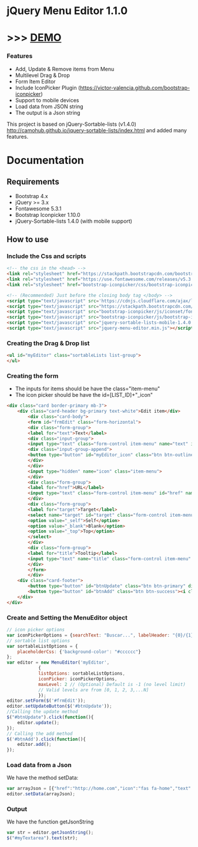 # jQuery Menu Editor 1.1.0
# >>> [DEMO](https://davicotico.github.io/jQuery-Menu-Editor/)
### Features
* Add, Update & Remove items from Menu
* Multilevel Drag & Drop
* Form Item Editor
* Include IconPicker Plugin (https://victor-valencia.github.com/bootstrap-iconpicker)
* Support to mobile devices
* Load data from JSON string 
* The output is a Json string

This project is based on jQuery-Sortable-lists (v1.4.0) http://camohub.github.io/jquery-sortable-lists/index.html and added many features.

# Documentation

## Requirements
* Bootstrap 4.x
* jQuery >= 3.x
* Fontawesome 5.3.1
* Bootstrap Iconpicker 1.10.0
* jQuery-Sortable-lists 1.4.0 (with mobile support)

## How to use
### Include the Css and scripts
```html
<!-- the css in the <head> -->
<link rel="stylesheet" href="https://stackpath.bootstrapcdn.com/bootstrap/4.1.3/css/bootstrap.min.css"/>
<link rel="stylesheet" href="https://use.fontawesome.com/releases/v5.3.1/css/all.css"/>
<link rel="stylesheet" href="bootstrap-iconpicker/css/bootstrap-iconpicker.min.css">

<!-- (Recommended) Just before the closing body tag </body> -->
<script type="text/javascript" src='https://cdnjs.cloudflare.com/ajax/libs/jquery/3.1.1/jquery.min.js'></script>
<script type="text/javascript" src="https://stackpath.bootstrapcdn.com/bootstrap/4.1.3/js/bootstrap.bundle.min.js"></script>
<script type="text/javascript" src="bootstrap-iconpicker/js/iconset/fontawesome5-3-1.min.js"></script>
<script type="text/javascript" src="bootstrap-iconpicker/js/bootstrap-iconpicker.min.js"></script>
<script type="text/javascript" src="jquery-sortable-lists-mobile-1.4.0.js"></script>
<script type="text/javascript" src="jquery-menu-editor.min.js"></script>
```

### Creating the Drag & Drop list
```html
<ul id="myEditor" class="sortableLists list-group">
</ul>
```
### Creating the form
* The inputs for items should be have the class="item-menu"
* The icon picker should be have the id=[LIST_ID]+"_icon"
```html
<div class="card border-primary mb-3">
    <div class="card-header bg-primary text-white">Edit item</div>
        <div class="card-body">
        <form id="frmEdit" class="form-horizontal">
        <div class="form-group">
        <label for="text">Text</label>
        <div class="input-group">
        <input type="text" class="form-control item-menu" name="text" id="text" placeholder="Text">
        <div class="input-group-append">
        <button type="button" id="myEditor_icon" class="btn btn-outline-secondary"></button>
        </div>
        </div>
        <input type="hidden" name="icon" class="item-menu">
        </div>
        <div class="form-group">
        <label for="href">URL</label>
        <input type="text" class="form-control item-menu" id="href" name="href" placeholder="URL">
        </div>
        <div class="form-group">
        <label for="target">Target</label>
        <select name="target" id="target" class="form-control item-menu">
        <option value="_self">Self</option>
        <option value="_blank">Blank</option>
        <option value="_top">Top</option>
        </select>
        </div>
        <div class="form-group">
        <label for="title">Tooltip</label>
        <input type="text" name="title" class="form-control item-menu" id="title" placeholder="Tooltip">
        </div>
        </form>
        </div>
    <div class="card-footer">
        <button type="button" id="btnUpdate" class="btn btn-primary" disabled><i class="fas fa-sync-alt"></i> Update</button>
        <button type="button" id="btnAdd" class="btn btn-success"><i class="fas fa-plus"></i> Add</button>
    </div>
</div>
```

### Create and Setting the MenuEditor object
```javascript
// icon picker options
var iconPickerOptions = {searchText: "Buscar...", labelHeader: "{0}/{1}"};
// sortable list options
var sortableListOptions = {
    placeholderCss: {'background-color': "#cccccc"}
};
var editor = new MenuEditor('myEditor', 
            { 
            listOptions: sortableListOptions, 
            iconPicker: iconPickerOptions,
            maxLevel: 2 // (Optional) Default is -1 (no level limit)
            // Valid levels are from [0, 1, 2, 3,...N]
            });
editor.setForm($('#frmEdit'));
editor.setUpdateButton($('#btnUpdate'));
//Calling the update method
$("#btnUpdate").click(function(){
    editor.update();
});
// Calling the add method
$('#btnAdd').click(function(){
    editor.add();
});
```

### Load data from a Json
We have the method setData:
```javascript
var arrayJson = [{"href":"http://home.com","icon":"fas fa-home","text":"Home", "target": "_top", "title": "My Home"},{"icon":"fas fa-chart-bar","text":"Opcion2"},{"icon":"fas fa-bell","text":"Opcion3"},{"icon":"fas fa-crop","text":"Opcion4"},{"icon":"fas fa-flask","text":"Opcion5"},{"icon":"fas fa-map-marker","text":"Opcion6"},{"icon":"fas fa-search","text":"Opcion7","children":[{"icon":"fas fa-plug","text":"Opcion7-1","children":[{"icon":"fas fa-filter","text":"Opcion7-1-1"}]}]}];
editor.setData(arrayJson);
```
### Output
We have the function getJsonString
```javascript
var str = editor.getJsonString();
$("#myTextarea").text(str);
```
